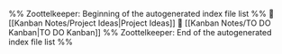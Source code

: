 %% Zoottelkeeper: Beginning of the autogenerated index file list  %%
📄 [[Kanban Notes/Project Ideas|Project Ideas]]
📄 [[Kanban Notes/TO DO Kanban|TO DO Kanban]]
%% Zoottelkeeper: End of the autogenerated index file list  %%
